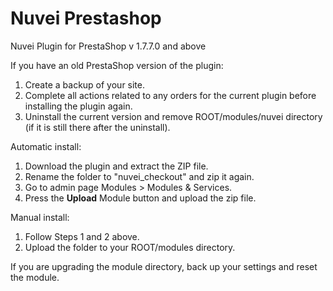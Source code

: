 # Nuvei Prestashop
Nuvei Plugin for PrestaShop v 1.7.7.0 and above

If you have an old PrestaShop version of the plugin:

1. Create a backup of your site.
2. Complete all actions related to any orders for the current plugin before installing the plugin again.
3. Uninstall the current version and remove ROOT/modules/nuvei directory (if it is still there after the uninstall).

Automatic install:

1. Download the plugin and extract the ZIP file.
2. Rename the folder to "nuvei_checkout" and zip it again.
3. Go to admin page Modules > Modules & Services.
4. Press the **Upload** Module button and upload the zip file.

Manual install:

1. Follow Steps 1 and 2 above.
2. Upload the folder to your ROOT/modules directory.

If you are upgrading the module directory, back up your settings and reset the module.